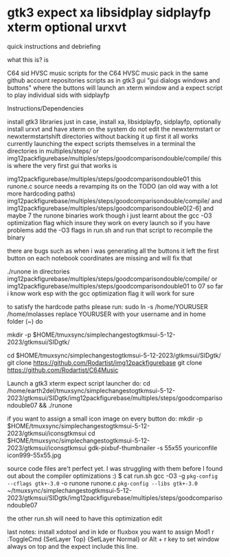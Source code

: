 # gtk3 expect xa libsidplay sidplayfp xterm optional urxvt
quick instructions and debriefing

what this is? is

C64 sid HVSC music scripts for the C64 HVSC music pack in the same github account repositories
scripts as in gtk3 gui "gui dialogs windows and buttons" where the buttons will launch an xterm window and a expect script to play individual sids with sidplayfp

Instructions/Dependencies

install gtk3 libraries just in case, install xa, libsidplayfp, sidplayfp, optionally install urxvt and have xterm on the system
do not edit the newxtermstart or newxtermstartshift directories without backing it up first it all works currently launching the expect scripts themselves in a terminal
the directories in multiples/steps/ or img12packfigurebase/multiples/steps/goodcomparisondouble/compile/ this is where the very first gui that works is

img12packfigurebase/multiples/steps/goodcomparisondouble01 this runone.c source needs a revamping its on the TODO (an old way with a lot more hardcoding paths)
img12packfigurebase/multiples/steps/goodcomparisondouble/compile/ and img12packfigurebase/multiples/steps/goodcomparisondouble0[2-6] and maybe 7 the runone binaries work though i just learnt about the gcc -O3 optimization flag which insure they work on every launch so if you have problems add the -O3 flags in run.sh and run that script to recompile the binary

there are bugs such as when i was generating all the buttons it left the first button on each notebook coordinates are missing and will fix that

./runone in directories img12packfigurebase/multiples/steps/goodcomparisondouble/compile/ or img12packfigurebase/multiples/steps/goodcomparisondouble01 to 07 so far i know work esp with the gcc optimization flag it will work for sure

to satisfy the hardcode paths please run: 
sudo ln -s /home/YOURUSER /home/molasses replace YOURUSER with your username
and in home folder (~) do 

mkdir -p $HOME/tmuxsync/simplechangestogtkmsui-5-12-2023/gtkmsui/SIDgtk/

cd $HOME/tmuxsync/simplechangestogtkmsui-5-12-2023/gtkmsui/SIDgtk/
git clone https://github.com/Rodartist/img12packfigurebase
git clone https://github.com/Rodartist/C64Music

Launch a gtk3 xterm expect script launcher do:
cd /home/earth2del/tmuxsync/simplechangestogtkmsui-5-12-2023/gtkmsui/SIDgtk/img12packfigurebase/multiples/steps/goodcomparisondouble07 && ./runone

if you want to assign a small icon image on every button do:
mkdir -p $HOME/tmuxsync/simplechangestogtkmsui-5-12-2023/gtkmsui/iconsgtkmsui
cd $HOME/tmuxsync/simplechangestogtkmsui-5-12-2023/gtkmsui/iconsgtkmsui
gdk-pixbuf-thumbnailer -s 55x55 youriconfile icon999-55x55.jpg

source code files are't perfect yet. I was struggling with them before I found out about the compiler optimizations :)
$ cat run.sh 
gcc -O3 -g `pkg-config --cflags gtk+-3.0` -o runone runone.c `pkg-config --libs gtk+-3.0`
~/tmuxsync/simplechangestogtkmsui-5-12-2023/gtkmsui/SIDgtk/img12packfigurebase/multiples/steps/goodcomparisondouble07

the other run.sh will need to have this optimization edit 

last notes:
install xdotool and in kde or fluxbox you want to assign Mod1 r :ToggleCmd {SetLayer Top} {SetLayer Normal} 
or Alt + r key to set window always on top and the expect include this line.
